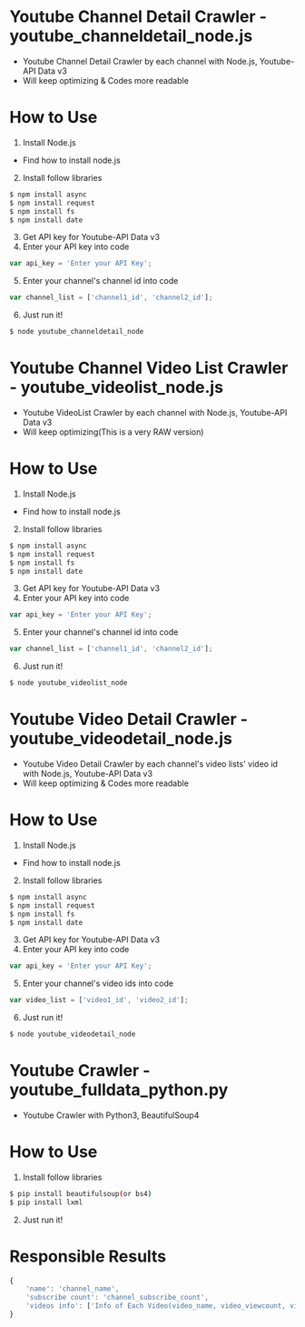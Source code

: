 # Youtube Channel Detail Crawler - youtube_channeldetail_node.js
* Youtube Channel Detail Crawler by each channel with Node.js, Youtube-API Data v3
* Will keep optimizing & Codes more readable

# How to Use
1. Install Node.js
* Find how to install node.js
2. Install follow libraries
```bash
$ npm install async
$ npm install request
$ npm install fs
$ npm install date
```
3. Get API key for Youtube-API Data v3
4. Enter your API key into code
```javascript
var api_key = 'Enter your API Key';
```
5. Enter your channel's channel id into code
```javascript
var channel_list = ['channel1_id', 'channel2_id'];
```
6. Just run it!
```bash
$ node youtube_channeldetail_node
```


# Youtube Channel Video List Crawler - youtube_videolist_node.js
* Youtube VideoList Crawler by each channel with Node.js, Youtube-API Data v3
* Will keep optimizing(This is a very RAW version)

# How to Use
1. Install Node.js
* Find how to install node.js
2. Install follow libraries
```bash
$ npm install async
$ npm install request
$ npm install fs
$ npm install date
```
3. Get API key for Youtube-API Data v3
4. Enter your API key into code
```javascript
var api_key = 'Enter your API Key';
```
5. Enter your channel's channel id into code
```javascript
var channel_list = ['channel1_id', 'channel2_id'];
```
6. Just run it!
```bash
$ node youtube_videolist_node
```


# Youtube Video Detail Crawler - youtube_videodetail_node.js
* Youtube Video Detail Crawler by each channel's video lists' video id with Node.js, Youtube-API Data v3
* Will keep optimizing & Codes more readable

# How to Use
1. Install Node.js
* Find how to install node.js
2. Install follow libraries
```bash
$ npm install async
$ npm install request
$ npm install fs
$ npm install date
```
3. Get API key for Youtube-API Data v3
4. Enter your API key into code
```javascript
var api_key = 'Enter your API Key';
```
5. Enter your channel's video ids into code
```javascript
var video_list = ['video1_id', 'video2_id'];
```
6. Just run it!
```bash
$ node youtube_videodetail_node
```


# Youtube Crawler - youtube_fulldata_python.py
* Youtube Crawler with Python3, BeautifulSoup4

# How to Use
1. Install follow libraries
```bash
$ pip install beautifulsoup(or bs4)
$ pip install lxml
```
2. Just run it!

# Responsible Results
```javascript
{
    'name': 'channel_name',
    'subscribe count': 'channel_subscribe_count',
    'videos info': ['Info of Each Video(video_name, video_viewcount, video_like_count, video_dislike_count, video_date, video_link, video_play_length)']
}
```
